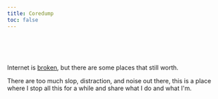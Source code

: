 ```yaml
---
title: Coredump
toc: false
---
```


<br>
<br>
<br>

Internet is [broken](https://en.wikipedia.org/wiki/Dead_Internet_theory), but there are some places that still worth.

There are too much slop, distraction, and noise out there, this is a place where I stop all this for a while and share what I do and what I'm.
